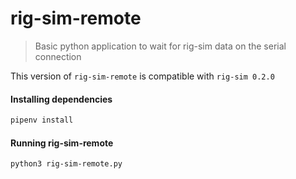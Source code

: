 # rig-sim-remote

> Basic python application to wait for rig-sim data on the serial connection

This version of `rig-sim-remote` is compatible with `rig-sim 0.2.0`

#### Installing dependencies

```bash
pipenv install
```

#### Running rig-sim-remote

```bash
python3 rig-sim-remote.py
```
